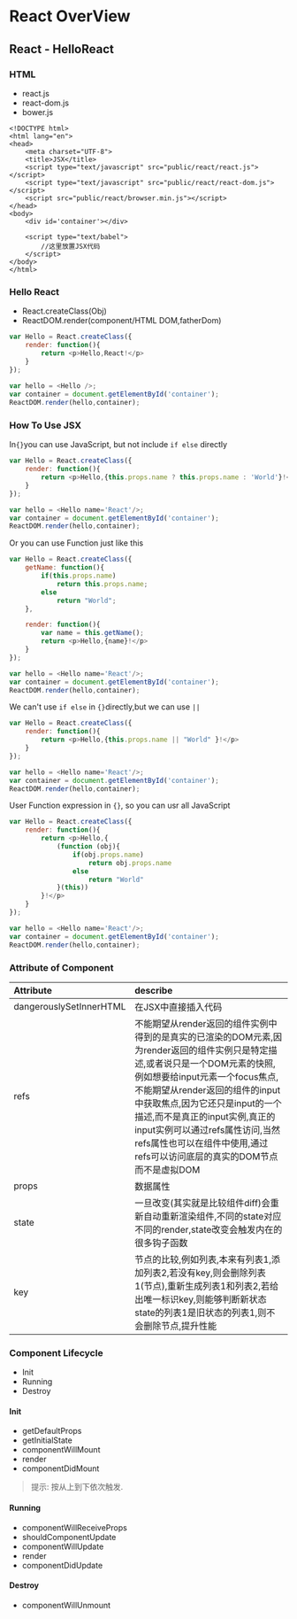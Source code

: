 # React OverView

## React - HelloReact
### HTML
- react.js
- react-dom.js
- bower.js
``` vbscript-html
<!DOCTYPE html>
<html lang="en">
<head>
    <meta charset="UTF-8">
    <title>JSX</title>
    <script type="text/javascript" src="public/react/react.js"></script>
    <script type="text/javascript" src="public/react/react-dom.js"></script>
    <script src="public/react/browser.min.js"></script>
</head>
<body>
    <div id='container'></div>
    
    <script type="text/babel">
        //这里放置JSX代码
    </script>
</body>
</html>
```

### Hello React
 -  React.createClass(Obj)
 -  ReactDOM.render(component/HTML DOM,fatherDom)
``` javascript
var Hello = React.createClass({
    render: function(){
        return <p>Hello,React!</p>
    }
});
    
var hello = <Hello />;
var container = document.getElementById('container');
ReactDOM.render(hello,container);
```

### How To Use JSX
In`{}`you can use JavaScript, but not include `if else` directly
``` javascript
var Hello = React.createClass({
    render: function(){
        return <p>Hello,{this.props.name ? this.props.name : 'World'}!</p>
    }
});

var hello = <Hello name='React'/>;
var container = document.getElementById('container');
ReactDOM.render(hello,container);
```
Or you can use Function just like this

``` javascript
var Hello = React.createClass({
    getName: function(){
        if(this.props.name)
            return this.props.name;
        else
            return "World"; 
    },

    render: function(){
        var name = this.getName();
        return <p>Hello,{name}!</p>
    }
});

var hello = <Hello name='React'/>;
var container = document.getElementById('container');
ReactDOM.render(hello,container);
```
We can't use `if else` in `{}`directly,but we can use `||`

``` javascript
var Hello = React.createClass({
    render: function(){
        return <p>Hello,{this.props.name || "World" }!</p>
    }
});

var hello = <Hello name='React'/>;
var container = document.getElementById('container');
ReactDOM.render(hello,container);
```

User Function expression in `{}`, so you can usr all JavaScript
    

``` javascript
var Hello = React.createClass({
    render: function(){
        return <p>Hello,{
            (function (obj){
                if(obj.props.name)
                    return obj.props.name
                else
                    return "World"
            }(this))
        }!</p>
    }
});

var hello = <Hello name='React'/>;
var container = document.getElementById('container');
ReactDOM.render(hello,container);
```

### Attribute of Component

| Attribute      |     describe |  
| :-------- | :--------| 
| dangerouslySetInnerHTML    |   在JSX中直接插入代码 |  
| refs    |   不能期望从render返回的组件实例中得到的是真实的已渲染的DOM元素,因为render返回的组件实例只是特定描述,或者说只是一个DOM元素的快照,例如想要给input元素一个focus焦点,不能期望从render返回的组件的input中获取焦点,因为它还只是input的一个描述,而不是真正的input实例,真正的input实例可以通过refs属性访问,当然refs属性也可以在组件中使用,通过refs可以访问底层的真实的DOM节点而不是虚拟DOM |  
|props|数据属性|
|state|一旦改变(其实就是比较组件diff)会重新自动重新渲染组件,不同的state对应不同的render,state改变会触发内在的很多钩子函数|
|key|节点的比较,例如列表,本来有列表1,添加列表2,若没有key,则会删除列表1(节点),重新生成列表1和列表2,若给出唯一标识key,则能够判断新状态state的列表1是旧状态的列表1,则不会删除节点,提升性能|

### Component Lifecycle

- Init
- Running
- Destroy

#### Init
- getDefaultProps
- getInitialState
- componentWillMount
- render
- componentDidMount
>提示: 按从上到下依次触发.






#### Running
- componentWillReceiveProps
- shouldComponentUpdate
- componentWillUpdate
- render
- componentDidUpdate

#### Destroy
- componentWillUnmount


